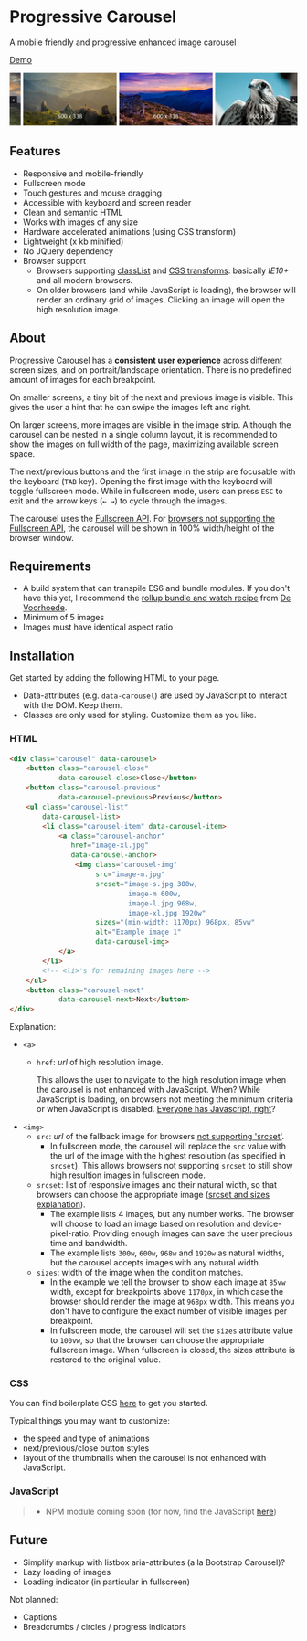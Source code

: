 # Progressive Carousel

A mobile friendly and progressive enhanced image carousel

[Demo](http://www.reinout.com/progressive-carousel)

![Screenshot](/screenshot.jpg?raw=true)

## Features

* Responsive and mobile-friendly
* Fullscreen mode
* Touch gestures and mouse dragging
* Accessible with keyboard and screen reader
* Clean and semantic HTML
* Works with images of any size
* Hardware accelerated animations (using CSS transform)
* Lightweight (x kb minified)
* No JQuery dependency
* Browser support
  * Browsers supporting [classList](http://caniuse.com/#search=classList) and [CSS transforms](http://caniuse.com/#search=css%20transition): basically *IE10+* and all modern browsers.
  * On older browsers (and while JavaScript is loading), the browser will render an ordinary grid of images. Clicking an image will open the high resolution image.

## About

Progressive Carousel has a **consistent user experience** across different screen sizes, and on portrait/landscape orientation. There is no predefined amount of images for each breakpoint. 

On smaller screens, a tiny bit of the next and previous image is visible. This gives the user a hint that he can swipe the images left and right. 

On larger screens, more images are visible in the image strip. Although the carousel can be nested in a single column layout, it is recommended to show the images on full width of the page, maximizing available screen space.

The next/previous buttons and the first image in the strip are focusable with the keyboard (`TAB` key). Opening the first image with the keyboard will toggle fullscreen mode. While in fullscreen mode, users can press `ESC` to exit and the arrow keys (`← →`) to cycle through the images.

The carousel uses the [Fullscreen API](https://developer.mozilla.org/en-US/docs/Web/API/Fullscreen_API). For [browsers not supporting the Fullscreen API](http://caniuse.com/#search=fullscreen), the carousel will be shown in 100% width/height of the browser window.
   
## Requirements

* A build system that can transpile ES6 and bundle modules. If you don't have this yet, I recommend the [rollup bundle and watch recipe](https://github.com/voorhoede/front-end-tooling-recipes/tree/master/rollup-bundle-and-watch) from [De Voorhoede](https://www.voorhoede.nl). 
* Minimum of 5 images 
* Images must have identical aspect ratio

## Installation

Get started by adding the following HTML to your page. 

* Data-attributes (e.g. `data-carousel`) are used by JavaScript to interact with the DOM. Keep them.
* Classes are only used for styling. Customize them as you like.

### HTML

```html
<div class="carousel" data-carousel>
    <button class="carousel-close" 
            data-carousel-close>Close</button>
    <button class="carousel-previous" 
            data-carousel-previous>Previous</button>
    <ul class="carousel-list" 
        data-carousel-list>
        <li class="carousel-item" data-carousel-item>
            <a class="carousel-anchor" 
               href="image-xl.jpg"
               data-carousel-anchor>
                <img class="carousel-img" 
                     src="image-m.jpg"
                     srcset="image-s.jpg 300w,
                             image-m 600w,
                             image-l.jpg 968w,
                             image-xl.jpg 1920w"
                     sizes="(min-width: 1170px) 968px, 85vw"
                     alt="Example image 1"
                     data-carousel-img>
            </a>
        </li>
        <!-- <li>'s for remaining images here -->
    </ul>
    <button class="carousel-next"
            data-carousel-next>Next</button>
</div>
```
Explanation:

* `<a>`
  * `href`: _url_ of high resolution image.
  
     This allows the user to navigate to the high resolution image when the carousel is not enhanced with JavaScript. When? While JavaScript is loading, on browsers not meeting the minimum criteria or when JavaScript is disabled. [Everyone has Javascript, right](https://kryogenix.org/code/browser/everyonehasjs.html)? 
* `<img>`
  *  `src`: _url_ of the fallback image for browsers [not supporting 'srcset'](http://caniuse.com/#search=srcset).
     * In fullscreen mode, the carousel will replace the `src` value with the url of the image with the highest resolution (as specified in `srcset`). This allows browsers not supporting `srcset` to still show high resultion images in fullscreen mode. 
  *  `srcset`: list of responsive images and their natural width, so that browsers can choose the appropriate image ([srcset and sizes explanation](https://jakearchibald.com/2015/anatomy-of-responsive-images/#varying-size-and-density)). 
      * The example lists 4 images, but any number works. The browser will choose to load an image based on resolution and device-pixel-ratio. Providing enough images can save the user precious time and bandwidth.
      * The example lists `300w`, `600w`, `968w` and `1920w` as natural widths, but the carousel accepts images with any natural width.     
  *  `sizes`: width of the image when the condition matches.
      * In the example we tell the browser to show each image at `85vw` width, except for breakpoints above `1170px`, in which case the browser should render the image at `968px` width. This means you don't have to configure the exact number of visible images per breakpoint.      
      * In fullscreen mode, the carousel will set the `sizes` attribute value to `100vw`, so that the browser can choose the appropriate fullscreen image. When fullscreen is closed, the sizes attribute is restored to the original value.

### CSS

You can find boilerplate CSS [here](./demo/index.css) to get you started. 

Typical things you may want to customize:

- the speed and type of animations
- next/previous/close button styles
- layout of the thumbnails when the carousel is not enhanced with JavaScript.

### JavaScript

> 
> * NPM module coming soon  (for now, find the JavaScript [here](https://github.com/reinoute/progressive-carousel/blob/master/src/carousel.js))
>

## Future

- Simplify markup with listbox aria-attributes (a la Bootstrap Carousel)?
- Lazy loading of images
- Loading indicator (in particular in fullscreen)

Not planned:

- Captions
- Breadcrumbs / circles / progress indicators

 



